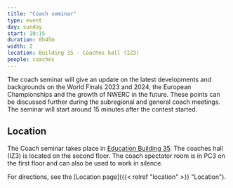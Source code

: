 ```yaml
---
title: "Coach seminar"
type: event
day: sunday
start: 10:15
duration: 0h45m
width: 2
location: Building 35 - Coaches hall (IZ3)
people: coaches
---
```

The coach seminar will give an update on the latest developments and backgrounds on the World Finals 2023 and 2024, the
European Championships and the growth of NWERC in the future. These points can be discussed further during the
subregional and general coach meetings. The seminar will start around 15 minutes after the contest started.

## Location
The Coach seminar takes place in [Education Building 35](https://map.tudelftcampus.nl/poi/education-building-35/).
The coaches hall (IZ3) is located on the second floor. The coach spectator room is in PC3 on the first floor and can also be used to work in silence.

For directions, see the [Location page]({{< relref "location" >}} "Location").
